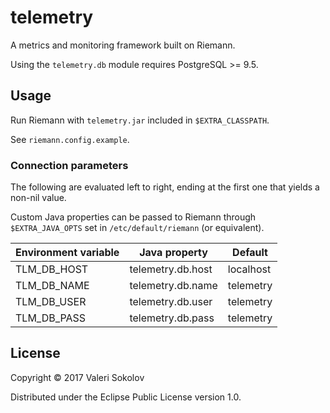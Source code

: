 # telemetry

A metrics and monitoring framework built on Riemann.

Using the `telemetry.db` module requires PostgreSQL >= 9.5.

## Usage

Run Riemann with `telemetry.jar` included in `$EXTRA_CLASSPATH`.

See `riemann.config.example`.

### Connection parameters

The following are evaluated left to right, ending at the first one that yields a non-nil value.

Custom Java properties can be passed to Riemann through `$EXTRA_JAVA_OPTS` set in `/etc/default/riemann` (or equivalent).

| Environment variable | Java property | Default |
| --- | --- | --- |
| TLM_DB_HOST | telemetry.db.host | localhost |
| TLM_DB_NAME | telemetry.db.name | telemetry |
| TLM_DB_USER | telemetry.db.user | telemetry |
| TLM_DB_PASS | telemetry.db.pass | telemetry |

## License

Copyright © 2017 Valeri Sokolov

Distributed under the Eclipse Public License version 1.0.
